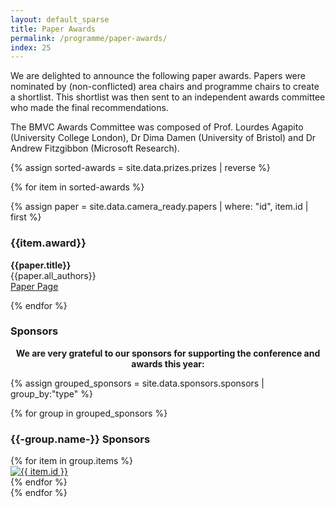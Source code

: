 ```yaml
---
layout: default_sparse
title: Paper Awards
permalink: /programme/paper-awards/
index: 25
---
```


We are delighted to announce the following paper awards. Papers were nominated by (non-conflicted) area chairs and programme chairs to create a shortlist. This shortlist was then sent to an independent awards committee who made the final recommendations.

The BMVC Awards Committee was composed of Prof. Lourdes Agapito (University College London), Dr Dima Damen (University of Bristol) and Dr Andrew Fitzgibbon (Microsoft Research).

{% assign sorted-awards = site.data.prizes.prizes | reverse %}

{% for item in sorted-awards %}

{% assign paper = site.data.camera_ready.papers | where: "id", item.id | first %}

<h3 class="mt-3 mb-2">{{item.award}}</h3>

<p class="pb-3"><strong>{{paper.title}}</strong><br>{{paper.all_authors}}<br>
<a class="btn btn-primary btn-sm mt-1" href="{{site.baseurl}}/conference/papers/{{item.link}}.html" role="button">Paper Page</a>
</p>

{% endfor %}

### Sponsors

<p class="mb-3" align="center"><strong>We are very grateful to our sponsors for supporting the conference and awards this year:</strong></p>

{% assign grouped_sponsors = site.data.sponsors.sponsors | group_by:"type" %}
<!--<div class="container mb-3">-->
{% for group in grouped_sponsors %}
<div class="row mt-1 mb-1 justify-content-around align-items-center">
  <div class="col-12 mt-3 mb-3">
    <h3>{{-group.name-}}&nbsp;Sponsors</h3>
  </div>
{% for item in group.items %}
  <div class="col mb-1 text-center">
    <a href="{{item.url}}"><img src="{{ site.baseurl }}/assets/images/sponsors/{{item.logo}}" class="img-fluid" alt="{{ item.id }}" style="max-height: 100px;"></a>
  </div>
{% endfor %}
</div>
{% endfor %}
<!--</div>-->

